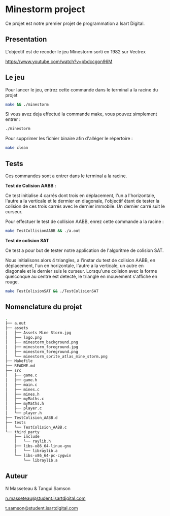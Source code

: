 # Minestorm project

Ce projet est notre premier projet de programmation a Isart Digital.

## Presentation
L'objectif est de recoder le jeu Minestorm sorti en 1982 sur Vectrex

https://www.youtube.com/watch?v=pbdccgon96M

## Le jeu

Pour lancer le jeu, entrez cette commande dans le terminal a la racine du projet
```sh
make && ./minestorm
```

Si vous avez deja effectué la commande make, vous pouvez simplement entrer :
```sh
./minestorm
```

Pour supprimer les fichier binaire afin d'alléger le répertoire :
```sh
make clean
```

## Tests
Ces commandes sont a entrer dans le terminal a la racine.

**Test de Colision AABB :**

Ce test initialise 4 carrés dont trois en déplacement, l'un a l'horizontale, l'autre a la verticale et le dermier en diagonale,
l'objectif étant de tester la colision de ces trois carrés avec le dernier immobile.
Un dernier carré suit le curseur.

Pour effectuer le test de collision AABB, enrez cette commande a la racine :
```sh
make TestCollisionAABB && ./a.out
```

**Test de colision SAT**

Ce test a pour but de tester notre application de l'algoritme de colision SAT.

Nous initialisons alors 4 triangles, a l'instar du test de colision AABB, en déplacement,
l'un en horizontale, l'autre a la verticale, un autre en diagonale et le dernier suis le curseur.
Lorsqu'une colision avec la forme quelconque au centre est detecté, le triangle en mouvement s'affiche en rouge.

```sh
make TestColisionSAT && ./TestColisionSAT
```

## Nomenclature du projet

```sh
.
├── a.out
├── assets
│   ├── Assets Mine Storm.jpg
│   ├── logo.png
│   ├── minestorm_background.png
│   ├── minestorm_foreground.jpg
│   ├── minestorm_foreground.png
│   └── minestorm_sprite_atlas_mine_storm.png
├── Makefile
├── README.md
├── src
│   ├── game.c
│   ├── game.h
│   ├── main.c
│   ├── mines.c
│   ├── mines.h
│   ├── myMaths.c
│   ├── myMaths.h
│   ├── player.c
│   └── player.h
├── TestColision_AABB.d
├── tests
│   └── TestColision_AABB.c
└── third_party
    ├── include
    │   └── raylib.h
    ├── libs-x86_64-linux-gnu
    │   └── libraylib.a
    └── libs-x86_64-pc-cygwin
        └── libraylib.a
```

## Auteur
N Masseteau & Tangui Samson

n.masseteau@student.isartdigital.com

t.samson@student.isartdigital.com
